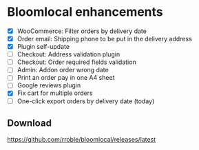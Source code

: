 # Bloomlocal enhancements

- [x] WooCommerce: Filter orders by delivery date
- [x] Order email: Shipping phone to be put in the delivery address
- [x] Plugin self-update
- [ ] Checkout: Address validation plugin
- [ ] Checkout: Order required fields validation
- [ ] Admin: Addon order wrong date
- [ ] Print an order pay in one A4 sheet
- [ ] Google reviews plugin
- [x] Fix cart for multiple orders
- [ ] One-click export orders by delivery date (today)

## Download
https://github.com/rroble/bloomlocal/releases/latest
